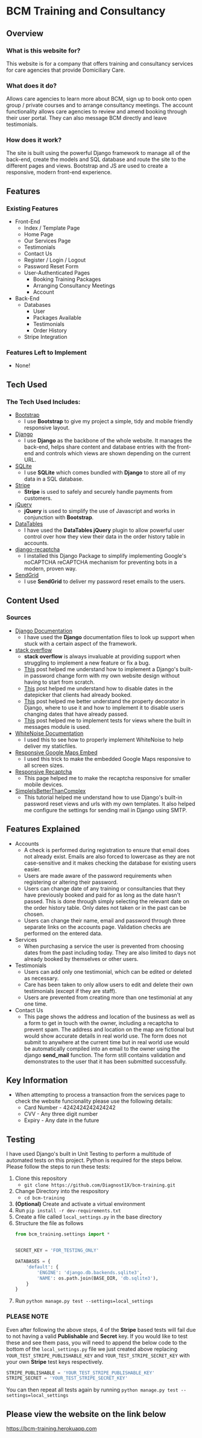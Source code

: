 # BCM Training and Consultancy
## Overview
### What is this website for?
This website is for a company that offers training and consultancy services for care agencies that provide Domiciliary Care. 
### What does it do?
Allows care agencies to learn more about BCM, sign up to book onto open group / private courses and to arrange consultancy meetings. The account functionality allows care agencies to review and amend booking through their user portal. They can also message BCM directly and leave testimonials.
### How does it work?
The site is built using the powerful Django framework to manage all of the back-end, create the models and SQL database and route the site to the different pages and views. Bootstrap and JS are used to create a responsive, modern front-end experience.
## Features
### Existing Features
- Front-End
    - Index / Template Page
    - Home Page
    - Our Services Page
    - Testimonials
    - Contact Us
    - Register / Login / Logout
    - Password Reset Form
    - User-Authenticated Pages
        - Booking Training Packages
        - Arranging Consultancy Meetings
        - Account
- Back-End
    - Databases
        - User
        - Packages Available
        - Testimonials
        - Order History
    - Stripe Integration
### Features Left to Implement
- None!
## Tech Used
### The Tech Used Includes:
- [Bootstrap](http://getbootstrap.com/)
    - I use **Bootstrap** to give my project a simple, tidy and mobile friendly responsive layout.
- [Django](https://www.djangoproject.com)
    - I use **Django** as the backbone of the whole website. It manages the back-end, helps share content and database entries with the front-end and controls which views are shown depending on the current URL.
- [SQLite](https://sqlite.org)
    - I use **SQLite** which comes bundled with **Django** to store all of my data in a SQL database.
- [Stripe](https://stripe.com/gb)
    - **Stripe** is used to safely and securely handle payments from customers.
- [jQuery](http://jquery.com)
    - **jQuery** is used to simplify the use of Javascript and works in conjunction with **Bootstrap**.
- [DataTables](https://datatables.net/index)
    - I have used the **DataTables jQuery** plugin to allow powerful user control over how they view their data in the order history table in accounts.
- [django-recaptcha](https://github.com/praekelt/django-recaptcha)
    - I installed this Django Package to simplify implementing Google's noCAPTCHA reCAPTCHA mechanism for preventing bots in a modern, proven way.
- [SendGrid](https://sendgrid.com)
    - I use **SendGrid** to deliver my password reset emails to the users.
## Content Used
### Sources
- [Django Documentation](https://docs.djangoproject.com/en/1.11/)
    - I have used the **Django** documentation files to look up support when stuck with a certain aspect of the framework.
- [stack overflow](https://stackoverflow.com)
    - **stack overflow** is always invaluable at providing support when struggling to implement a new feature or fix a bug.
    - [This](https://stackoverflow.com/a/48167311/9429543) post helped me understand how to implement a Django's built-in password change form with my own website design without having to start from scratch.
    - [This](https://stackoverflow.com/a/15400806/9429543) post helped me understand how to disable dates in the datepicker that clients had already booked.
    - [This](https://stackoverflow.com/questions/3798812/how-to-compare-dates-in-django) post helped me better understand the property decorator in Django, where to use it and how to implement it to disable users changing dates that have already passed.
    - [This](https://stackoverflow.com/a/16143864/9429543) post helped me to implement tests for views where the built in messages module is used.
- [WhiteNoise Documentation](http://whitenoise.evans.io/en/stable/)
    - I used this to see how to properly implement WhiteNoise to help deliver my staticfiles.
- [Responsive Google Maps Embed](https://www.labnol.org/internet/embed-responsive-google-maps/28333/)
    - I used this trick to make the embedded Google Maps responsive to all screen sizes.
- [Responsive Recaptcha](https://geekgoddess.com/how-to-resize-the-google-nocaptcha-recaptcha/)
    - This page helped me to make the recaptcha responsive for smaller mobile devices.
- [SimpleIsBetterThanComplex](https://simpleisbetterthancomplex.com/tutorial/2016/09/19/how-to-create-password-reset-view.html)
    - This tutorial helped me understand how to use Django's built-in password reset views and urls with my own templates. It also helped me configure the settings for sending mail in Django using SMTP.
## Features Explained
- Accounts
    - A check is performed during registration to ensure that email does not already exist. Emails are also forced to lowercase as they are not case-sensitive and it makes checking the database for existing users easier.
    - Users are made aware of the password requirements when registering or altering their password.
    - Users can change date of any training or consultancies that they have previously booked and paid for as long as the date hasn't passed. This is done through simply selecting the relevant date on the order history table. Only dates not taken or in the past can be chosen.
    - Users can change their name, email and password through three separate links on the accounts page. Validation checks are performed on the entered data.
- Services
    - When purchasing a service the user is prevented from choosing dates from the past including today. They are also limited to days not already booked by themselves or other users.
- Testimonials
    - Users can add only one testimonial, which can be edited or deleted as necessary.
    - Care has been taken to only allow users to edit and delete their own testimonials (except if they are staff).
    - Users are prevented from creating more than one testimonial at any one time.
- Contact Us
    - This page shows the address and location of the business as well as a form to get in touch with the owner, including a recaptcha to prevent spam. The address and location on the map are fictional but would show accurate details in real world use. The form does not submit to anywhere at the current time but in real world use would be automatically compiled into an email to the owner using the django **send_mail** function. The form still contains validation and demonstrates to the user that it has been submitted successfully.
## Key Information
- When attempting to process a transaction from the services page to check the website funcionality please use the following details:
    - Card Number - 4242424242424242
    - CVV - Any three digit number
    - Expiry - Any date in the future
## Testing
I have used Django's built in Unit Testing to perform a multitude of automated tests on this project. Python is required for the steps below. Please follow the steps to run these tests:
1. Clone this repository
    - `git clone https://github.com/Diagnost1X/bcm-training.git`
1. Change Directory into the respository
    - `cd bcm-training`
1. **(Optional)** Create and activate a virtual environment
1. Run `pip install -r dev-requirements.txt`
1. Create a file called `local_settings.py` in the base directory
1. Structure the file as follows
    ```python
    from bcm_training.settings import *


    SECRET_KEY = 'FOR_TESTING_ONLY'

    DATABASES = {
        'default': {
            'ENGINE': 'django.db.backends.sqlite3',
            'NAME': os.path.join(BASE_DIR, 'db.sqlite3'),
        }
    }
    ```
1. Run `python manage.py test --settings=local_settings`

### PLEASE NOTE
Even after following the above steps, 4 of the **Stripe** based tests will fail due to not having a valid **Publishable** and **Secret** key. If you would like to test these and see them pass, you will need to append the below code to the bottom of the `local_settings.py` file we just created above replacing `YOUR_TEST_STRIPE_PUBLISHABLE_KEY` and `YOUR_TEST_STRIPE_SECRET_KEY` with your own **Stripe** test keys respectively.
```python
STRIPE_PUBLISHABLE = 'YOUR_TEST_STRIPE_PUBLISHABLE_KEY'
STRIPE_SECRET = 'YOUR_TEST_STRIPE_SECRET_KEY'
```
You can then repeat all tests again by running `python manage.py test --settings=local_settings`
## Please view the website on the link below
<https://bcm-training.herokuapp.com>
